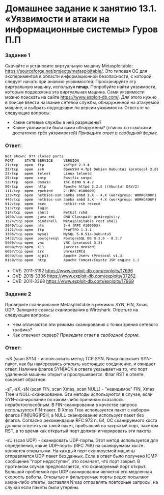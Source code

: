 # Домашнее задание к занятию 13.1. «Уязвимости и атаки на информационные системы» Гуров П.П

### Задание 1

Скачайте и установите виртуальную машину Metasploitable: https://sourceforge.net/projects/metasploitable/.
Это типовая ОС для экспериментов в области информационной безопасности, с которой следует начать при анализе уязвимостей.
Просканируйте эту виртуальную машину, используя **nmap**.
Попробуйте найти уязвимости, которым подвержена эта виртуальная машина.
Сами уязвимости можно поискать на сайте https://www.exploit-db.com/.
Для этого нужно в поиске ввести название сетевой службы, обнаруженной на атакуемой машине, и выбрать подходящие по версии уязвимости.
Ответьте на следующие вопросы:
- Какие сетевые службы в ней разрешены?
- Какие уязвимости были вами обнаружены? (список со ссылками: достаточно трёх уязвимостей)
*Приведите ответ в свободной форме.*  
### Ответ:

![Alt-текст](https://github.com/AfterHero/sdb-homeworks/blob/main/197978206-209bce99-b946-40d9-8421-d55792fee43b.png)

- CVE: 2011-3192 https://www.exploit-db.com/exploits/17696
- CVE: 2015-3306 https://www.exploit-db.com/exploits/37262
- CVE: 2011-3368 https://www.exploit-db.com/exploits/17969

### Задание 2

Проведите сканирование Metasploitable в режимах SYN, FIN, Xmas, UDP.
Запишите сеансы сканирования в Wireshark.
Ответьте на следующие вопросы:
- Чем отличаются эти режимы сканирования с точки зрения сетевого трафика?
- Как отвечает сервер?
*Приведите ответ в свободной форме.*
### Ответ:

-sS (scan SYN) - использовать метод TCP SYN. Nmap посылает SYN-пакет, как бы намереваясь открыть настоящее соединение, и ожидает ответ. Наличие флагов SYN|ACK в ответе указывает на то, что порт удаленной машины открыт и прослушивается. Флаг RST в ответе означает обратное.  

-sF,-sX,-sN (scan FIN, scan Xmas, scan NULL) - "невидимое" FIN, Xmas Tree и NULL-сканирование. Эти методы используются в случае, если SYN-сканирование по каким-либо причинам оказалось неработоспособным. В FIN-сканировании в качестве запроса используется FIN-пакет. В Xmas Tree используется пакет с набором флагов FIN|URG|PSH, а NULL-сканирование использует пакет без флагов. Согласно рекомендации RFC 973 п. 64, ОС сканируемого хоста должна ответить на такой пакет, прибывший на закрытый порт, пакетом RST, в то время как открытый порт должен игнорировать эти пакеты.   

-sU (scan UDP) - сканировать UDP-порты. Этот метод используется для определения, какие UDP-порты (RFC 768) на сканируемом хосте являются открытыми. На каждый порт сканируемой машины отправляется UDP-пакет без данных. Если в ответ было получено ICMP-сообщение "порт недоступен", это означает, что порт закрыт. В противном случае предполагается, что сканируемый порт открыт. Большой проблемой при UDP сканировании является его медленная скорость работы. Открытые и фильтруемые порты редко посылают какие-либо ответы, заставляя Nmap отправлять повторные запросы, на случай если пакеты были утеряны.
